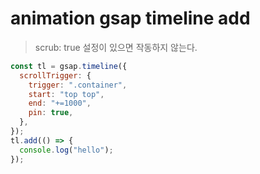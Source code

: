 # animation gsap timeline add

> scrub: true 설정이 있으면 작동하지 않는다.

```js
const tl = gsap.timeline({
  scrollTrigger: {
    trigger: ".container",
    start: "top top",
    end: "+=1000",
    pin: true,
  },
});
tl.add(() => {
  console.log("hello");
});
```

